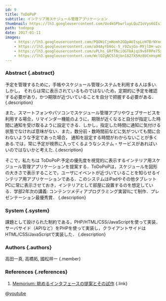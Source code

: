 ```yaml
---
id: 9
title: ToDoPoP
subtitle: インテリア用スケジュール管理アプリケーション
thumbnail: https://lh3.googleusercontent.com/Uv4kGPbwrluyLQuZ1oVys6GIsIt-6nDa035qxi2KiKga6c5sEfmu0H9elKY6t0CHhCoKKf3Edq5uriREq1jV-7cHB5nseDQ2YoTNeQ-h6058PGah3SJU2OA2jmTS-MfAWW2VgpNCCnHBp-YpGKxysIy8UshSvbaXwNbPNT0L1OYhHYpYyphO6zA1hIg4hv0MbVLIluQcgFJxHkC8oKl4UDSIYwgEi-gxTv7r1ekF-ptg2lNSM_X_a22gBlp4fBh3S7dfY1Ul-S5UErTL6OIR5MRg53KkiwVeh5I0CKEULb9k7MuS5jvMWVB-a2L47GQdxsOIpFv8azOpzDBP58ZpBQ59WXH-HfHtiJMVGD-NdCEn31GMKjrHCyq1UTXtMGa7NsRQycVgeoWEQnfAjrbiBhZ3Pu9y22jKMRJrS0b9EcJoz6JFvBpbdzuzkzPK0dNhgf621qmvrtdzQmGhnmslXTH_VPdKKUT9yn0N9TYcP3Wy7DZssOy3eSaJd-dzW94iN_1meGs3TMIM2NNRpZCK2fZ4A07hMAfhGUxgZtg8cO4wefCLT2Qx5Dly1CejCIO9TR0ooEj4DR7gxYLWfHkpj0P5nEC9eN48lZXG0xBN=w1024-h768-rp
path: todopop
date: 2017-01-11
images:
    - https://lh3.googleusercontent.com/PQONiCjmHomh2GQpAUIspLcH7BrNYnmirQiGs53aOzRoILNvW3FgFceQaP9BRhUBH6tC7B8sVIImOPR379bcy81F1ILxpTSpm6aa4_nnRISkxceu4p0no43-SpzwP-FDZ5EkisMMGDT734b-VW8QLvVGKrZox9k1mRXJL2IwQ51vMIop7cAV5HmJ79O_Zf-W0bZYfll3A5JN7Fk77gHN9moSagR3m8KluDPXYgvdM_xZqABDWYSntjKWJgXHKTW8_vkGyftCEvKU5xxG-UreHs5iZK4HL2gLNT7BhhV4lGRgfaUhfiSwV0C7oiMFReY69k9TjjiWexLPPKp_0w-UHdZo-0IzhIHNTv45Zea6noU8ghhzd-E6VgDTabuC-P1lGg0C1OWhbzu-H6EnxQCqe8peaCYR97DVjFDWcoJFw1VC8lRTKdnQxIgYD-t6_yQhrokZZL61AfjBjPnUkgpH8I-U2xzvJW4C7ZErKmqKtH4ar9MiYJ7lY_MAA67PomivFsHmwQMSZvYjR6MLAdA5_kN072sZXS5HhoVwzzfxwoSSyJy1aWIE1qfVOejI8FB6zs4fEpfD1ocmvQtFPMAFLBlHG_sYMsS8LnLi9IyF=w718-h404-rp
    - https://lh3.googleusercontent.com/a94AyYb6Gc-5_r9ZujGo-MYjlDH-wzoSKSUvO0ddhfj8mX1NbovlTXq-zZV60blpjnNTSRmZSi6yYPzQIUKg-RSfmNls6Y5YoiBCC3VJ968X5QEeGKNRqFBzXGcXfdsibKS7WFUl1L3E8KjkY1nWS3DYrIzDDxEBsha2YmMtQXD0fWngf-4hNLqiYMHW80PH7cxeVyj7_Mig62nTA02qcbzv0MShVy3wm6ZYGb8QC-pImbAXy7bHVWnQKsqSWf0f-OF2sbzXdVEDNQSvcDmaGgGUeRpOmmFWYlcMeB5KR0tgtbu7gVAYVOHSwUylGR5jMVf-bLB3WDrR1pXNquHCPJdt7MUi07fHIkvT0LZV0eVL_9TkH-5p0SbAf0XMK3JR98-RIdPBnNOAm6_PPg6aDFlcng55hh60udg8td3kYwBNNqakdDLR7AL537qOKsMeYYZPlzQ25ZWlHXo0Mv1ybsj_Wk5ecpwSqihaX7WBV23DjqkKZpQsh9lvwDtokLVsJWocxP0N8ooGQrcqqU-caBA5WyvY_sT0ZqnkNSLsu7uchX9AETgTUgjGNe5ib7TFFKojbUpfVmQ8b3BUUH2KZdAlUBdzP_HyQy4ibVL1=w1789-h1006-rp
    - https://lh3.googleusercontent.com/uPLhs_GRfTNciOGTbAjqi9v6FRPe75xWMgaeUxzcaUU64PJWHZlNgGwjkdRtw_RXffAdRRSfT7LmknTbFdFHTNUlGMCmOF_wxYOWgTyO4jF9CqlC7PZkzV7HDSxoWBfKdoXYgy3xFGPwNnghESY9SrZ4gTvDT4Uzdp_aaf7uMkS2tz9KGX7e5jeZftsS-E0EyA5x80Bg2lvULanliDOh2sr2YPA1FnPMgV2OqGJMkqwuhAh8o6uyFUqOvbnDnm4tVmjMIO3gZUqadLle5nP5ggQLQUtnHqf_Asgyd_QhFt9gGyBGvC9naNzqyU59Ygw_NM2hhJ_e_S-M5wVDsOQFjhOaD92M7CdPAsv6rZv2e6v68xAkQq0O5mQoluLlLnH5N53lJaGZ0suSln_AilSv0nMzxPCE2tYyyAllH7rr-SM6zkWhZZz4NPk-6WqbNnJAkCypdVbgAwOUvidxSZADPs-XJ2lgJFsekmsEDB-tU08LzgCiFJ6Q__v9yH2Bbv-6FiKab38pyYu0ckAvpdGatmsmzsuFRedxe9znUqwkTBHaaEF_qmhTyrXS42tsqcby11P84FiXrddYEvR46SrLVkw-2EK_CbUazKIS69fq=w1789-h1006-rp
    - https://lh3.googleusercontent.com/WclQZgNCSlOjbn1827X5Hz8UCnHspHkm3YblLKixbEQnhiQr5grwawB9FQjws_k3SV-Uvj9o7R69wxEHHDToGkeorqp_NI3okaozjYMCpVkIinttNnSBge9Y8FhyQecTH8R33_ac-I6sCSzdM0G9A7hb0QEWt8TWl5QIN_ZUlowl64o37asdyBDaRaabtr9qMUCKaYZJ40OMfOmTOhEr4ShhcyxK2gVbeH5_wjeDQzn9uJ2HhiwTGbZl3Y-YWWJvzLF8HdSyPffAAmZkeUgG2zZ6TCj9m4TReiicIrYVl6Wr85zpjLPVt3iVz7NEQWSzEJbN0-3TCIO91bWVizonFaiOmDLPbiVkO3Bis423l3wJHT3GzGbyUthCvMrRWbky96wzThrLMk4xLmejlfbuZrWJmd9rXl3k2Ud8cQQi0eVyT8DFMBXnohjjMHZzbiyrxQucR_5EjTdPI5Fs5geb3vydUoIsEmHJcRkyMfWq94Z_L033plnIk7kMo3HN7mES4CQR3-4i3Yioyt2dSiwKe6LM74EKKGfRnFCwyVHtGCBaNL7umCRAzPZfKkeVUGM6qA3QxSIAqxV0pDN92HPXGhAY2SojmhHjBmltHldy=w1789-h1006-no
---
```


### Abstract {.abstract}

予定を管理するために，手帳やスケジュール管理システムを利用する人は多い.しかし， それらは常に表示されているものではないため，定期的に予定を確認する必要があり，かつ期限が近づいていることを自分で把握する必要がある． {.description}

また，スマートフォンやパソコンでスケジュール管理アプリやウェブサービスを利用する場合，リマインダー機能のように，期限が近くなると自分が指定した時間に通知を受け取るように設定できる．しかし，指定した時間に通知に気付ける状態でなければ意味がない．また，数分前・数時間前などに気がついても間に合わないような予定であった場合， 通知を設定する時間がわからないことが多くある.では，常に予定が視界に入ってくるようなシステム・サービスがあればいいのではないかと考えた. {.description}

そこで，私たちは ToDoPoP:予定の優先度を視覚的に表示するインテリア用スケジュール管理アプリケーションを提案する．ToDoPoPは，スケジュールを図形の大きさで表示することで，ユーザにイベントが近づいていることを知らせるインテリア用アプリケーションである．このシステムはiPadやその他タブレットPCに常に表示させておき，インテリアとして部屋に設置するのを想定している．学部2年次の講義: コンテンツメディアプログラミング実習IIにて制作．プレゼンテーション最優秀賞． {.description}

### System {.system}

課題として設けられた制約である，PHP/HTML/CSS/JavaScriptを使って実装．サーバサイド（APIなど）をPHPを使って実装し，クライアントサイドはHTML/CSS/JavaScriptで実装した． {.description}

### Authors {.authors}

高田一真, 高橋拓, 國松祥一 {.member}

### References {.references}

1. [Memorium: 眺めるインタフェースの提案とその試作](http://www.persistent.org/memorium.html) {.link}

@[youtube](ypdfsInxk-s)